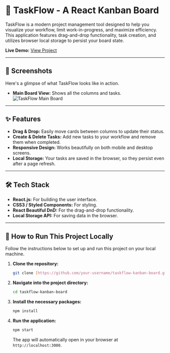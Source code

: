 # 📝 TaskFlow - A React Kanban Board

TaskFlow is a modern project management tool designed to help you visualize your workflow, limit work-in-progress, and maximize efficiency. This application features drag-and-drop functionality, task creation, and utilizes browser local storage to persist your board state.



**Live Demo:** [View Project](https://taskflow-kanban-board.vercel.app/)

---

## 📸 Screenshots

Here's a glimpse of what TaskFlow looks like in action.

* **Main Board View:** Shows all the columns and tasks.
    ![TaskFlow Main Board](https://github.com/user-attachments/assets/0e8cb0f7-1c01-4ae9-8423-b083f53792a2)



---

## ✨ Features

- **Drag & Drop:** Easily move cards between columns to update their status.
- **Create & Delete Tasks:** Add new tasks to your workflow and remove them when completed.
- **Responsive Design:** Works beautifully on both mobile and desktop screens.
- **Local Storage:** Your tasks are saved in the browser, so they persist even after a page refresh.

---

## 🛠️ Tech Stack

- **React.js:** For building the user interface.
- **CSS3 / Styled Components:** For styling.
- **React Beautiful DnD:** For the drag-and-drop functionality.
- **Local Storage API:** For saving data in the browser.

---

## 🚀 How to Run This Project Locally

Follow the instructions below to set up and run this project on your local machine.

1.  **Clone the repository:**
    ```bash
    git clone [https://github.com/your-username/taskflow-kanban-board.git](https://github.com/your-username/taskflow-kanban-board.git)
    ```

2.  **Navigate into the project directory:**
    ```bash
    cd taskflow-kanban-board
    ```

3.  **Install the necessary packages:**
    ```bash
    npm install
    ```

4.  **Run the application:**
    ```bash
    npm start
    ```
    The app will automatically open in your browser at `http://localhost:3000`.
